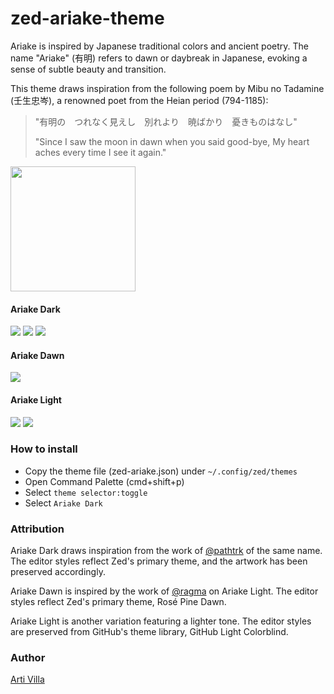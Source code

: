 # zed-ariake-theme

Ariake is inspired by Japanese traditional colors and ancient poetry. The name "Ariake" (有明) refers to dawn or daybreak in Japanese, evoking a sense of subtle beauty and transition.

This theme draws inspiration from the following poem by Mibu no Tadamine (壬生忠岑), a renowned poet from the Heian period (794-1185):

> "有明の　つれなく見えし　別れより　暁ばかり　憂きものはなし"
>
> "Since I saw the moon in dawn when you said good-bye, My heart aches every time I see it again."

<img src="media/mibuno-tadamine.jpg" width="200">

#### Ariake Dark
<img src="media/ariake-dark-zoom.png">

<img src="media/ariake-dark.png">
<img src="media/ariake-dark-long.png">

#### Ariake Dawn
<img src="media/ariake-light-dawn.png">

#### Ariake Light
<img src="media/ariake-light.png">
<img src="media/ariake-light-views.png">

### How to install
- Copy the theme file (zed-ariake.json) under `~/.config/zed/themes`
- Open Command Palette (cmd+shift+p)
- Select `theme selector:toggle`
- Select `Ariake Dark`

### Attribution
Ariake Dark draws inspiration from the work of [@pathtrk](https://github.com/pathtrk/ariake-dark-syntax) of the same name. The editor styles reflect Zed's primary theme, and the artwork has been preserved accordingly.

Ariake Dawn is inspired by the work of [@ragma](https://github.com/ragmha/ariake-light-syntax) on Ariake Light. The editor styles reflect Zed's primary theme, Rosé Pine Dawn.

Ariake Light is another variation featuring a lighter tone. The editor styles are preserved from GitHub's theme library, GitHub Light Colorblind.

### Author
[Arti Villa](https://artivilla.com/)
